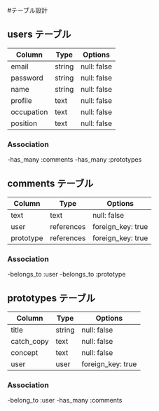 #テーブル設計

## users テーブル

|  Column    | Type       | Options        | 
| --------   | ---------  | ------------   |
| email      | string     | null: false    |
| password   | string     | null: false    |
| name       | string     | null: false    |
| profile    | text       | null: false    |
| occupation | text       | null: false    |
| position   | text       | null: false    |

### Association

-has_many :comments
-has_many :prototypes

## comments テーブル

|  Column    | Type       | Options            | 
| --------   | ---------  | -----------------  | 
| text       | text       | null: false        |
| user       |references  | foreign_key: true  |
|prototype   |references  | foreign_key: true  |

### Association

-belongs_to :user
-belongs_to :prototype

## prototypes テーブル

|  Column    | Type       | Options            | 
| --------   | ---------  | -----------------  | 
| title      | string     | null: false        |
| catch_copy | text       | null: false        |
| concept    | text       | null: false        |
| user       | user       | foreign_key: true  |

### Association

-belong_to :user
-has_many  :comments


